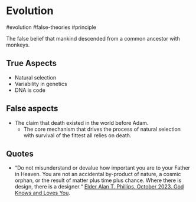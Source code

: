 # Evolution 
#evolution
#false-theories
#principle

The false belief that mankind descended from a common ancestor with monkeys.

## True Aspects
- Natural selection
- Variability in genetics
- DNA is code

## False aspects
- The claim that death existed in the world before Adam.
	- The core mechanism that drives the process of natural selection with survival of the fittest all relies on death.

## Quotes
- “Do not misunderstand or devalue how important you are to your Father in Heaven. You are not an accidental by-product of nature, a cosmic orphan, or the result of matter plus time plus chance. Where there is design, there is a designer.“ [Elder Alan T. Phillips. October 2023. God Knows and Loves You](https://www.churchofjesuschrist.org/study/general-conference/2023/10/27phillips?lang=eng&id=p9#p9).
